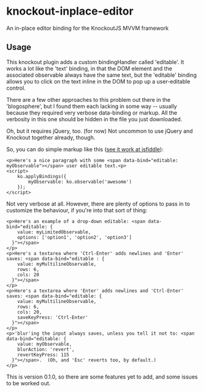 knockout-inplace-editor
=======================

An in-place editor binding for the KnockoutJS MVVM framework

Usage
------

This knockout plugin adds a custom bindingHandler called 'editable'.  It works a lot like the 'text' binding, in that the DOM element and the associated observable always have the same text, but the 'editable' binding allows you to click on the text inline in the DOM to pop up a user-editable control.

There are a few other approaches to this problem out there in the 'blogosphere', but I found them each lacking in some way -- usually because they required very verbose data-binding or markup.  All the verbosity in this one should be hidden in the file you just downloaded.

Oh, but it requires jQuery, too.  (for now)  Not uncommon to use jQuery and Knockout together already, though.

So, you can do simple markup like this ([see it work at jsfiddle](http://jsfiddle.net/C4PyR/)):

    <p>Here's a nice paragraph with some <span data-bind="editable: myObservable"></span> user editable text.<p>
    <script>
        ko.applyBindings({
            myObservable: ko.observable('awesome')
        });
    </script>

Not very verbose at all.  However, there are plenty of options to pass in to customize the behaviour, if you're into that sort of thing:

    <p>Here's an example of a drop-down editable: <span data-bind="editable: {
        value: myLimitedObservable,
        options: ['option1', 'option2', 'option3']
      }"></span>
    </p>
    <p>Here's a textarea where 'Ctrl-Enter' adds newlines and 'Enter' saves: <span data-bind="editable : {
        value: myMultilineObservable,
        rows: 6,
        cols: 20
      }"></span>
    </p>
    <p>Here's a textarea where 'Enter' adds newlines and 'Ctrl-Enter' saves: <span data-bind="editable: {
        value: myMultilineObservable,
        rows: 6,
        cols: 20,
        saveKeyPress: 'Ctrl-Enter'
      }"></span>
    </p>
    <p>'blur'ing the input always saves, unless you tell it not to: <span data-bind="editable: {
        value: myObservable,
        blurAction: 'revert',
        revertKeyPress: 115
      }"></span>.  (Oh, and 'Esc' reverts too, by default.)
    </p>


This is version 0.1.0, so there are some features yet to add, and some issues to be worked out.
